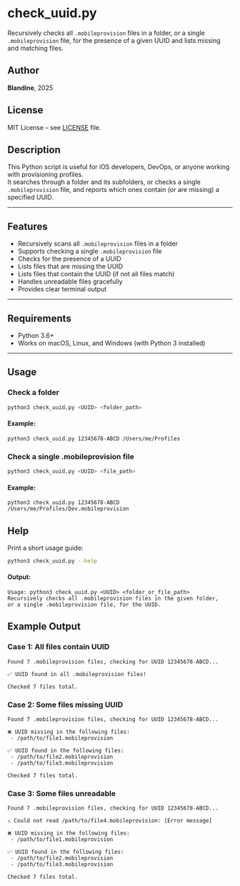 # check_uuid.py

Recursively checks all `.mobileprovision` files in a folder, or a single `.mobileprovision` file, for the presence of a given UUID and lists missing and matching files.

## Author

**Blandine**, 2025

## License

MIT License – see [LICENSE](LICENSE) file.

## Description

This Python script is useful for iOS developers, DevOps, or anyone working with provisioning profiles.  
It searches through a folder and its subfolders, or checks a single `.mobileprovision` file, and reports which ones contain (or are missing) a specified UUID.

---

## Features

- Recursively scans all `.mobileprovision` files in a folder
- Supports checking a single `.mobileprovision` file
- Checks for the presence of a UUID
- Lists files that are missing the UUID
- Lists files that contain the UUID (if not all files match)
- Handles unreadable files gracefully
- Provides clear terminal output

---

## Requirements

- Python 3.6+
- Works on macOS, Linux, and Windows (with Python 3 installed)

---

## Usage

### Check a folder

```bash
python3 check_uuid.py <UUID> <folder_path>
```

#### Example:

```
python3 check_uuid.py 12345678-ABCD /Users/me/Profiles
```

### Check a single .mobileprovision file

```bash
python3 check_uuid.py <UUID> <file_path>
```

#### Example:

```
python3 check_uuid.py 12345678-ABCD /Users/me/Profiles/Dev.mobileprovision
```

## Help

Print a short usage guide:

```bash
python3 check_uuid.py --help
```

#### Output:

```
Usage: python3 check_uuid.py <UUID> <folder_or_file_path>
Recursively checks all .mobileprovision files in the given folder,
or a single .mobileprovision file, for the UUID.
```

## Example Output

### Case 1: All files contain UUID

```
Found 7 .mobileprovision files, checking for UUID 12345678-ABCD...

✅ UUID found in all .mobileprovision files!

Checked 7 files total.
```

### Case 2: Some files missing UUID

```
Found 7 .mobileprovision files, checking for UUID 12345678-ABCD...

❌ UUID missing in the following files:
 - /path/to/file1.mobileprovision

✅ UUID found in the following files:
 - /path/to/file2.mobileprovision
 - /path/to/file3.mobileprovision

Checked 7 files total.
```

### Case 3: Some files unreadable

```
Found 7 .mobileprovision files, checking for UUID 12345678-ABCD...

⚠️ Could not read /path/to/file4.mobileprovision: [Error message]

❌ UUID missing in the following files:
 - /path/to/file1.mobileprovision

✅ UUID found in the following files:
 - /path/to/file2.mobileprovision
 - /path/to/file3.mobileprovision

Checked 7 files total.
```